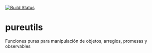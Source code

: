 [![Build Status](https://travis-ci.com/RafaelSalguero/pureutils.svg?branch=master)](https://travis-ci.com/RafaelSalguero/pureutils)
# pureutils
Funciones puras para manipulación de objetos, arreglos, promesas y observables

